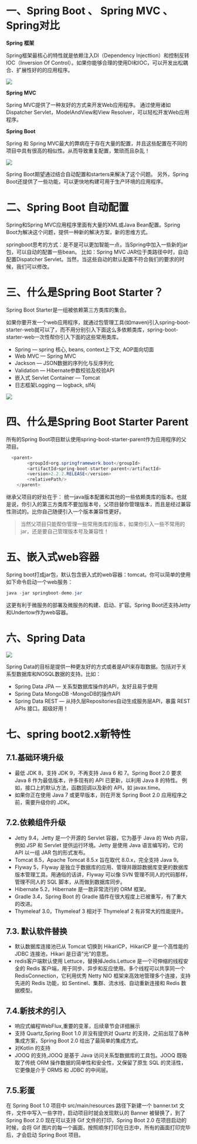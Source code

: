 # 一、Spring Boot 、 Spring MVC 、Spring对比

**Spring 框架**

Spring框架最核心的特性就是依赖注入DI（Dependency Injecttion）和控制反转IOC（Inversion Of Control）。如果你能够合理的使用DI和IOC，可以开发出松耦合、扩展性好的的应用程序。

![](https://cdn.jsdelivr.net/gh/krislinzhao/IMGcloud/img//20200414140300.png)

**Spring MVC**

Spring MVC提供了一种友好的方式来开发Web应用程序。 通过使用诸如Dispatcher Servlet，ModelAndView和View Resolver，可以轻松开发Web应用程序。

**Spring Boot**

Spring 和 Spring MVC最大的弊病在于存在大量的配置，并且这些配置在不同的项目中具有很高的相似性。从而导致重复配置，繁琐而且杂乱！

![](https://cdn.jsdelivr.net/gh/krislinzhao/IMGcloud/img//20200414140521.png)

Spring Boot期望通过结合自动配置和starters来解决了这个问题。 另外，Spring Boot还提供了一些功能，可以更快地构建可用于生产环境的应用程序。

# 二、Spring Boot 自动配置

Spring和Spring MVC应用程序里面有大量的XML或Java Bean配置。Spring Boot为解决这个问题，提供一种新的解决方案，新的思维方式。

springboot思考的方式：是不是可以更加智能一点，当Spring中加入一些新的jar包，可以自动的配置一些bean。 比如：Spring MVC JAR位于类路径中时，自动配置Dispatcher Servlet。当然，当这些自动的默认配置不符合我们的要求的时候，我们可以修改。

# 三、什么是Spring Boot Starter？

Spring Boot Starter是一组被依赖第三方类库的集合。

如果你要开发一个web应用程序，就通过包管理工具(如maven)引入spring-boot-starter-web就可以了，而不用分别引入下面这么多依赖类库，spring-boot-starter-web一次性帮你引入下面的这些常用类库。

- Spring — spring 核心, beans, context上下文, AOP面向切面
- Web MVC — Spring MVC
- Jackson — JSON数据的序列化与反序列化
- Validation — Hibernate参数校验及校验API
- 嵌入式 Servlet Container — Tomcat
- 日志框架Logging — logback, slf4j

![](https://cdn.jsdelivr.net/gh/krislinzhao/IMGcloud/img//20200414140923.png)

# 四、什么是Spring Boot Starter Parent

所有的Spring Boot项目默认使用spring-boot-starter-parent作为应用程序的父项目。

```java
  <parent>
        <groupId>org.springframework.boot</groupId>
        <artifactId>spring-boot-starter-parent</artifactId>
        <version>2.2.2.RELEASE</version>
        <relativePath/>
    </parent>
```

继承父项目的好处在于： 统一java版本配置和其他的一些依赖类库的版本。也就是说，你引入的第三方类库不要加版本号，父项目替你管理版本，而且是经过兼容性测试的。比你自己随便引入一个版本兼容性更好。

> 当然父项目只能帮你管理一些常用类库的版本，如果你引入一些不常用的jar，还是要自己管理版本号及兼容性！

# 五、嵌入式web容器

Spring boot打成jar包，默认包含嵌入式的web容器：tomcat。你可以简单的使用如下命令启动一个web服务：

```java
java -jar springboot-demo.jar
```

这更有利于微服务的部署及微服务的构建、启动、扩容。Spring Boot还支持Jetty和Undertow作为web容器。

# 六、Spring Data

![](https://cdn.jsdelivr.net/gh/krislinzhao/IMGcloud/img//20200414141336.png)

Spring Data的目标是提供一种更友好的方式或者是API来存取数据。包括对于关系型数据库和NOSQL数据的支持。比如：

- Spring Data JPA — 关系型数据库操作的API，友好且易于使用
- Spring Data MongoDB -MongoDB的操作API
- Spring Data REST — 从持久层Repositories自动生成服务层API，暴露 REST APIs 接口。超级好用！

# 七、spring boot2.x新特性

## 7.1.基础环境升级

- 最低 JDK 8，支持 JDK 9，不再支持 Java 6 和 7。Spring Boot 2.0 要求 Java 8 作为最低版本，许多现有的 API 已更新，以利用 Java 8 的特性。
  例如，接口上的默认方法，函数回调以及新的 API，如 javax.time。
- 如果你正在使用 Java 7 或更早版本，则在开发 Spring Boot 2.0 应用程序之前，需要升级你的 JDK。

## 7.2.依赖组件升级

- Jetty 9.4，Jetty 是一个开源的 Servlet 容器，它为基于 Java 的 Web 内容，例如 JSP 和 Servlet 提供运行环境。Jetty 是使用 Java 语言编写的，它的 API 以一组 JAR 包的形式发布。
- Tomcat 8.5，Apache Tomcat 8.5.x 旨在取代 8.0.x，完全支持 Java 9。
- Flyway 5，Flyway 是独立于数据库的应用、管理并跟踪数据库变更的数据库版本管理工具。用通俗的话讲，Flyway 可以像 SVN 管理不同人的代码那样，管理不同人的 SQL 脚本，从而做到数据库同步。
- Hibernate 5.2，Hibernate 是一款非常流行的 ORM 框架。
- Gradle 3.4，Spring Boot 的 Gradle 插件在很大程度上已被重写，有了重大的改进。
- Thymeleaf 3.0，Thymeleaf 3 相对于 Thymeleaf 2 有非常大的性能提升。

## 7.3. 默认软件替换

- 默认数据库连接池已从 Tomcat 切换到 HikariCP，HikariCP 是一个高性能的 JDBC 连接池，Hikari 是日语“光”的意思。
- redis客户端默认使用 Lettuce，替换掉Jedis.Lettuce 是一个可伸缩的线程安全的 Redis 客户端，用于同步、异步和反应使用。多个线程可以共享同一个 RedisConnection，它利用优秀 Netty NIO 框架来高效地管理多个连接，支持先进的 Redis 功能，如 Sentinel、集群、流水线、自动重新连接和 Redis 数据模型。

## 7.4.新技术的引入

- 响应式编程WebFlux,重要的变革，后续章节会详细展示
- 支持 Quartz,Spring Boot 1.0 并没有提供对 Quartz 的支持，之前出现了各种集成方案，Spring Boot 2.0 给出了最简单的集成方式。
- 对Kotlin 的支持
- JOOQ 的支持,JOOQ 是基于 Java 访问关系型数据库的工具包。JOOQ 既吸取了传统 ORM 操作数据的简单性和安全性，又保留了原生 SQL 的灵活性，它更像是介于 ORMS 和 JDBC 的中间层。

## 7.5.彩蛋

在 Spring Boot 1.0 项目中 src/main/resources 路径下新建一个 banner.txt 文件，文件中写入一些字符，启动项目时就会发现默认的 Banner 被替换了，到了 Spring Boot 2.0 现在可以支持 Gif 文件的打印，Spring Boot 2.0 在项目启动的时候，会将 Gif 图片的每一个画面，按照顺序打印在日志中，所有的画面打印完毕后，才会启动 Spring Boot 项目。